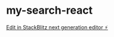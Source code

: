 # my-search-react

[Edit in StackBlitz next generation editor ⚡️](https://stackblitz.com/~/github.com/pmh905001/my-search-react)